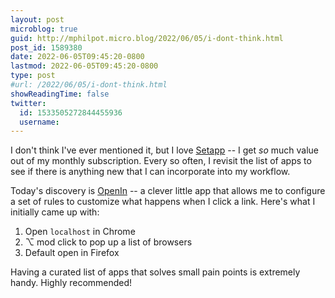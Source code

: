 ```yaml
---
layout: post
microblog: true
guid: http://mphilpot.micro.blog/2022/06/05/i-dont-think.html
post_id: 1589380
date: 2022-06-05T09:45:20-0800
lastmod: 2022-06-05T09:45:20-0800
type: post
#url: /2022/06/05/i-dont-think.html
showReadingTime: false
twitter:
  id: 1533505272844455936
  username: 
---
```

I don't think I've ever mentioned it, but I love [Setapp](https://setapp.com/) -- I get *so* much value out of my monthly subscription. Every so often, I revisit the list of apps to see if there is anything new that I can incorporate into my workflow.

Today's discovery is [OpenIn](https://loshadki.app/openin/) -- a clever little app that allows me to configure a set of rules to customize what happens when I click a link. Here's what I initially came up with:

1. Open `localhost` in Chrome
2. ⌥ mod click to pop up a list of browsers
3. Default open in Firefox

Having a curated list of apps that solves small pain points is extremely handy. Highly recommended!

